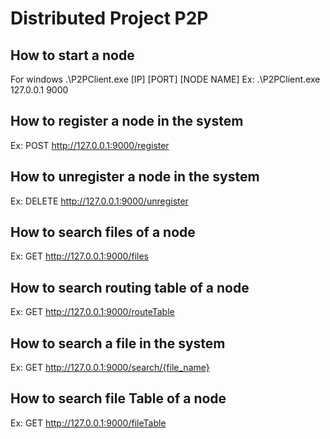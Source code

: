# Distributed Project P2P


## How to start a node

For windows
.\P2PClient.exe [IP] [PORT] [NODE NAME]
Ex:
.\P2PClient.exe 127.0.0.1 9000

## How to register a node in the system
Ex:
 POST http://127.0.0.1:9000/register

## How to unregister a node in the system
Ex: 
DELETE http://127.0.0.1:9000/unregister

## How to search files of a node
Ex: 
GET http://127.0.0.1:9000/files

## How to search routing table of a node
Ex: 
GET http://127.0.0.1:9000/routeTable

## How to search a file in the system
Ex: 
GET http://127.0.0.1:9000/search/{file_name}

## How to search file Table of a node
Ex: 
GET http://127.0.0.1:9000/fileTable
